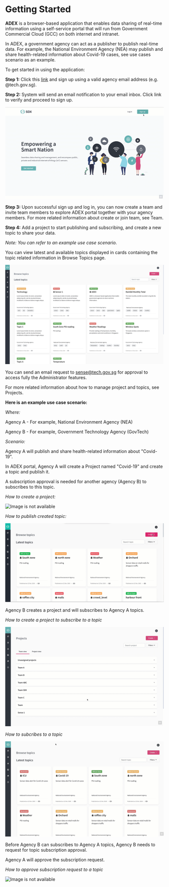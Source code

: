 
# Getting Started

**ADEX** is a browser-based application that enables data sharing of real-time information using a self-service portal that will run from Government Commercial Cloud (GCC) on both internet and intranet. 

In ADEX, a government agency can act as a publisher to publish real-time data. For example, the National Environment Agency (NEA) may publish and share health-related information about Covid-19 cases, see use cases scenario as an example.

To get started in using the application:

**Step 1:** Click this [link](https://sdx.sensors.gov.sg/sdx/home) and sign up using a valid agency email address (e.g. @tech.gov.sg). 

**Step 2:** System will send an email notification to your email inbox. Click link to verify and proceed to sign up. 
   
   ![Image is not available](/assets/vid0howtosignup.gif)
   
**Step 3:** Upon successful sign up and log in, you can now create a team and invite team members to explore ADEX portal together with your agency members. For more related information about create or join team, see Team.

**Step 4:** Add a project to start publishing and subscribing, and create a new topic to share your data.

*Note: You can refer to an example use case scenario.*

   You can view latest and available topics displayed in cards containing the topic related information in Browse Topics page.

   ![Image is not available](/assets/Fig1.png)

You can send an email request to <sense@tech.gov.sg> for approval to access fully the Administrator features.

For more related information about how to manage project and topics, see Projects.
   
**Here is an example use case scenario:**

*Where:*



Agency A - For example, National Environment Agency (NEA)

Agency B - For example, Government Technology Agency (GovTech)
   

*Scenario:*

Agency A will publish and share health-related information about "Covid-19". 

In ADEX portal, Agency A will create a Project named "Covid-19" and create a topic and publish it. 

A subscription approval is needed for another agency (Agency B) to subscribes to this topic.
   
*How to create a project:*

![Image is not available](/assets/vid1createproject.gif)

*How to publish created topic:*
   
![Image is not available](/assets/vid2publishtopic.gif)
   
Agency B creates a project and will subscribes to Agency A topics.
   
*How to create a project to subscribe to a topic*
   
![Image is not available](/assets/vid3createprojectforsubscribe.gif)
   
*How to subcribes to a topic*
   
![Image is not available](/assets/vid4subscribetotopic.gif)
   
Before Agency B can subscribes to Agency A topics, Agency B needs to request for topic subscription approval. 

Agency A will approve the subscription request. 
  
*How to approve subscription request to a topic*
   
![Image is not available](/assets/vid5approvedsubscribetopic.gif)
   

